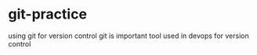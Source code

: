 # git-practice
using git for version control
git is important tool used in devops for version control
